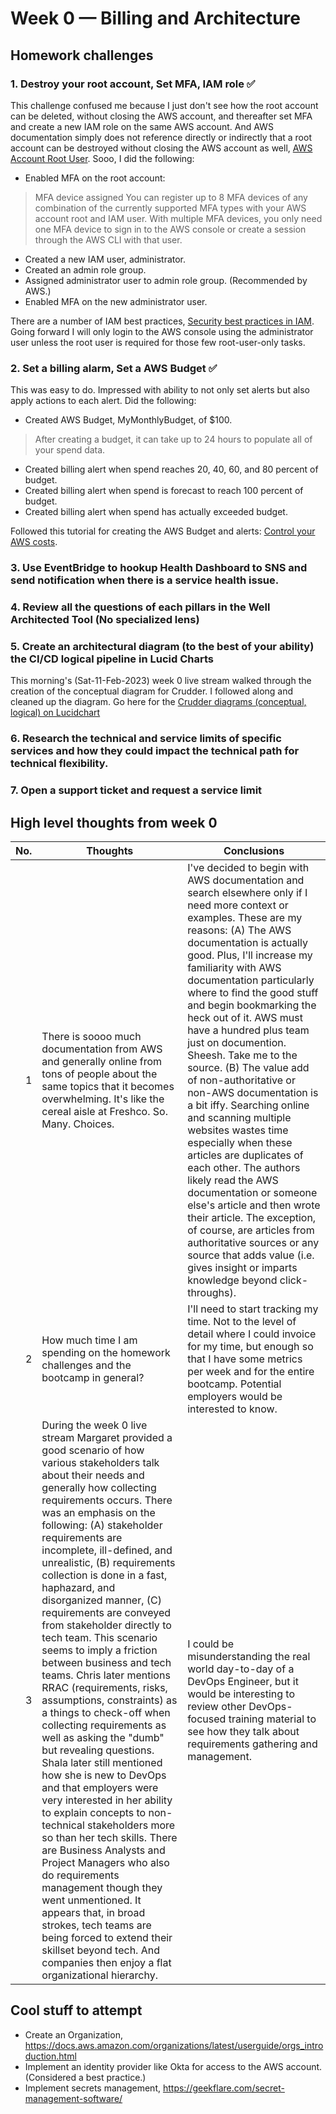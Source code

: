 # Week 0 — Billing and Architecture

## Homework challenges  
### 1. Destroy your root account, Set MFA, IAM role :white_check_mark:

This challenge confused me because I just don't see how the root account can be deleted, without closing the AWS account, and thereafter set MFA and create a new IAM role on the same AWS account. And AWS documentation simply does not reference directly or indirectly that a root account can be destroyed without closing the AWS account as well, [AWS Account Root User](https://docs.aws.amazon.com/IAM/latest/UserGuide/id_root-user.html). Sooo, I did the following:

- Enabled MFA on the root account: 
> MFA device assigned
You can register up to 8 MFA devices of any combination of the currently supported MFA types with your AWS account root and IAM user. With multiple MFA devices, you only need one MFA device to sign in to the AWS console or create a session through the AWS CLI with that user.
- Created a new IAM user, administrator.
- Created an admin role group.
- Assigned administrator user to admin role group. (Recommended by AWS.)
- Enabled MFA on the new administrator user.

There are a number of IAM best practices, [Security best practices in IAM](https://docs.aws.amazon.com/IAM/latest/UserGuide/best-practices.html). Going forward I will only login to the AWS console using the administrator user unless the root user is required for those few root-user-only tasks.

### 2. Set a billing alarm, Set a AWS Budget :white_check_mark:
This was easy to do. Impressed with ability to not only set alerts but also apply actions to each alert. Did the following:
- Created AWS Budget, MyMonthlyBudget, of $100.
> After creating a budget, it can take up to 24 hours to populate all of your spend data.
- Created billing alert when spend reaches 20, 40, 60, and 80 percent of budget.
- Created billing alert when spend is forecast to reach 100 percent of budget.
- Created billing alert when spend has actually exceeded budget.

Followed this tutorial for creating the AWS Budget and alerts: [Control your AWS costs](https://aws.amazon.com/getting-started/hands-on/control-your-costs-free-tier-budgets/).

### 3. Use EventBridge to hookup Health Dashboard to SNS and send notification when there is a service health issue.
### 4. Review all the questions of each pillars in the Well Architected Tool (No specialized lens)
### 5. Create an architectural diagram (to the best of your ability) the CI/CD logical pipeline in Lucid Charts
This morning's (Sat-11-Feb-2023) week 0 live stream walked through the creation of the conceptual diagram for Crudder. I followed along and cleaned up the diagram. Go here for the [Crudder diagrams (conceptual, logical) on Lucidchart](https://lucid.app/documents/view/988a4404-009f-4940-8455-b961219c18ae)
### 6. Research the technical and service limits of specific services and how they could impact the technical path for technical flexibility. 
### 7. Open a support ticket and request a service limit

## High level thoughts from week 0

| No. | Thoughts | Conclusions |
|-----:|---------------|---------------|
|     1|There is soooo much documentation from AWS and generally online from tons of people about the same topics that it becomes overwhelming. It's like the cereal aisle at Freshco. So. Many. Choices.|I've decided to begin with AWS documentation and search elsewhere only if I need more context or examples. These are my reasons: (A) The AWS documentation is actually good. Plus, I'll increase my familiarity with AWS documentation particularly where to find the good stuff and begin bookmarking the heck out of it. AWS must have a hundred plus team just on documention. Sheesh. Take me to the source. (B) The value add of non-authoritative or non-AWS documentation is a bit iffy. Searching online and scanning multiple websites wastes time especially when these articles are duplicates of each other. The authors likely read the AWS documentation or someone else's article and then wrote their article. The exception, of course, are articles from authoritative sources or any source that adds value (i.e. gives insight or imparts knowledge beyond click-throughs).|
|     2|How much time I am spending on the homework challenges and the bootcamp in general?|I'll need to start tracking my time. Not to the level of detail where I could invoice for my time, but enough so that I have some metrics per week and for the entire bootcamp. Potential employers would be interested to know.|
|     3|During the week 0 live stream Margaret provided a good scenario of how various stakeholders talk about their needs and generally how collecting requirements occurs. There was an emphasis on the following: (A) stakeholder requirements are incomplete, ill-defined, and unrealistic, (B) requirements collection is done in a fast, haphazard, and disorganized manner, (C) requirements are conveyed from stakeholder directly to tech team. This scenario seems to imply a friction between business and tech teams. Chris later mentions RRAC (requirements, risks, assumptions, constraints) as a things to check-off when collecting requirements as well as asking the "dumb" but revealing questions. Shala later still mentioned how she is new to DevOps and that employers were very interested in her ability to explain concepts to non-technical stakeholders more so than her tech skills. There are Business Analysts and Project Managers who also do requirements management though they went unmentioned. It appears that, in broad strokes, tech teams are being forced to extend their skillset beyond tech. And companies then enjoy a flat organizational hierarchy.|I could be misunderstanding the real world day-to-day of a DevOps Engineer, but it would be interesting to review other DevOps-focused training material to see how they talk about requirements gathering and management.       |

## Cool stuff to attempt
- Create an Organization, https://docs.aws.amazon.com/organizations/latest/userguide/orgs_introduction.html
- Implement an identity provider like Okta for access to the AWS account. (Considered a best practice.)
- Implement secrets management, https://geekflare.com/secret-management-software/
